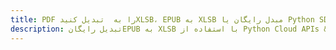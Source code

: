 ---title: PDF را به  تبدیل کنیدXLSB، EPUB به XLSB مبدل رایگان یا Python SDKdescription: تبدیل رایگانEPUB به XLSB با استفاده از Python Cloud APIs & SDK همچنین اسناد PDF را در Cloud ایجاد، ویرایش و رندر کنید.---